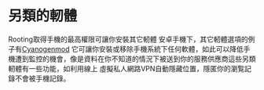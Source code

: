 [Title]: # (另類軔軟)
[Difficulty]: # (行家)
[Order]: # (10)

# 另類的軔體

Rooting取得手機的最高權限可讓你安裝其它軔體 
安卓手機下，其它軔體選項的例子有[Cyanogenmod](http://cyanogenmod.com/) 它可讓你安裝或移除手機系統下任何軟體，如此可以降低手機遭到監控的機會，像是資料在你不知道的情況下被送到你的服務供應商這些另類軔體有一些功能，如利用線上 虛擬私人網路VPN自動隱藏位置，隱匿你的瀏覧記錄不會被手機記錄。